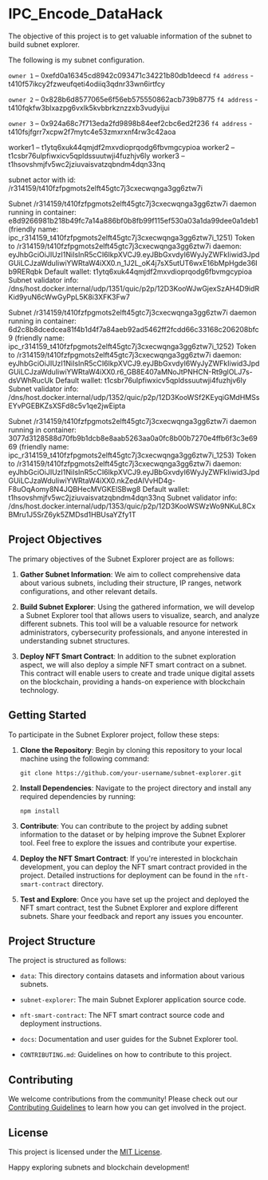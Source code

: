 # IPC_Encode_DataHack

The objective of this project is to get valuable information of the subnet to build subnet explorer.

The following is my subnet configuration.

`owner 1` – 0xefd0a16345cd8942c093471c34221b80db1deecd
`f4 address` - t410f57ikcy2fzweufqeti4odiiq3qdnr33wn6irtfcy

`owner 2` – 0x828b6d8577065e6f56eb575550862acb739b8775
`f4 address` - t410fqkfw3blxazpg6vxlk5kvbbrkznzzxb3vudyijui

`owner 3` – 0x924a68c7f713eda2fd9898b84eef2cbc6ed2f236
`f4 address` - t410fsjfgrr7xcpw2f7mytc4e53zmxrxnf4rw3c42aoa

worker1 – t1ytq6xuk44qmjdf2mxvdioprqodg6fbvmgcypioa
worker2 – t1csbr76ulpfiwxicv5qpldssuutwji4fuzhjv6ly
worker3 – t1hsovshmjfv5wc2jziuvaisvatzqbndm4dqn33nq

subnet actor with id: /r314159/t410fzfpgmots2elft45gtc7j3cxecwqnga3gg6ztw7i

Subnet /r314159/t410fzfpgmots2elft45gtc7j3cxecwqnga3gg6ztw7i daemon running in container: e8d9266981b218b49fc7a14a886bf0b8fb99f115ef530a03a1da99dee0a1deb1 (friendly name: ipc_r314159_t410fzfpgmots2elft45gtc7j3cxecwqnga3gg6ztw7i_1251)
Token to /r314159/t410fzfpgmots2elft45gtc7j3cxecwqnga3gg6ztw7i daemon: eyJhbGciOiJIUzI1NiIsInR5cCI6IkpXVCJ9.eyJBbGxvdyI6WyJyZWFkIiwid3JpdGUiLCJzaWduIiwiYWRtaW4iXX0.n_1J2L_oK4j7sX5utUT6wxE16bMpHgde36Ib9RERqbk
Default wallet: t1ytq6xuk44qmjdf2mxvdioprqodg6fbvmgcypioa
Subnet validator info: /dns/host.docker.internal/udp/1351/quic/p2p/12D3KooWJwGjexSzAH4D9idRKid9yuN6cWwGyPpL5K8i3XFK3Fw7


Subnet /r314159/t410fzfpgmots2elft45gtc7j3cxecwqnga3gg6ztw7i daemon running in container: 6d2c8b8dcedcea81f4b1d4f7a84aeb92ad5462ff2fcdd66c33168c206208bfc9 (friendly name: ipc_r314159_t410fzfpgmots2elft45gtc7j3cxecwqnga3gg6ztw7i_1252)
Token to /r314159/t410fzfpgmots2elft45gtc7j3cxecwqnga3gg6ztw7i daemon: eyJhbGciOiJIUzI1NiIsInR5cCI6IkpXVCJ9.eyJBbGxvdyI6WyJyZWFkIiwid3JpdGUiLCJzaWduIiwiYWRtaW4iXX0.r6_GB8E407aMNoJtPNHCN-Rt9glOLJ7s-dsVWhRucUk
Default wallet: t1csbr76ulpfiwxicv5qpldssuutwji4fuzhjv6ly
Subnet validator info:
/dns/host.docker.internal/udp/1352/quic/p2p/12D3KooWSf2KEyqiGMdHMSsEYvPGEBKZsXSFd8c5v1qe2jwEipta


Subnet /r314159/t410fzfpgmots2elft45gtc7j3cxecwqnga3gg6ztw7i daemon running in container: 3077d3128588d70fb9b1dcb8e8aab5263aa0a0fc8b00b7270e4ffb6f3c3e6969 (friendly name: ipc_r314159_t410fzfpgmots2elft45gtc7j3cxecwqnga3gg6ztw7i_1253)
Token to /r314159/t410fzfpgmots2elft45gtc7j3cxecwqnga3gg6ztw7i daemon: eyJhbGciOiJIUzI1NiIsInR5cCI6IkpXVCJ9.eyJBbGxvdyI6WyJyZWFkIiwid3JpdGUiLCJzaWduIiwiYWRtaW4iXX0.nkZedAIVvHD4g-F8uOqAomy8N4JQBHecMVGKElSBwg8
Default wallet: t1hsovshmjfv5wc2jziuvaisvatzqbndm4dqn33nq
Subnet validator info:
/dns/host.docker.internal/udp/1353/quic/p2p/12D3KooWSWzWo9NKuL8CxBMru1J5SrZ6yk5ZMDsd1HBUsaYZfy1T


## Project Objectives

The primary objectives of the Subnet Explorer project are as follows:

1. **Gather Subnet Information**: We aim to collect comprehensive data about various subnets, including their structure, IP ranges, network configurations, and other relevant details.

2. **Build Subnet Explorer**: Using the gathered information, we will develop a Subnet Explorer tool that allows users to visualize, search, and analyze different subnets. This tool will be a valuable resource for network administrators, cybersecurity professionals, and anyone interested in understanding subnet structures.

3. **Deploy NFT Smart Contract**: In addition to the subnet exploration aspect, we will also deploy a simple NFT smart contract on a subnet. This contract will enable users to create and trade unique digital assets on the blockchain, providing a hands-on experience with blockchain technology.

## Getting Started

To participate in the Subnet Explorer project, follow these steps:

1. **Clone the Repository**: Begin by cloning this repository to your local machine using the following command:

   ```shell
   git clone https://github.com/your-username/subnet-explorer.git
   ```

2. **Install Dependencies**: Navigate to the project directory and install any required dependencies by running:

   ```shell
   npm install
   ```

3. **Contribute**: You can contribute to the project by adding subnet information to the dataset or by helping improve the Subnet Explorer tool. Feel free to explore the issues and contribute your expertise.

4. **Deploy the NFT Smart Contract**: If you're interested in blockchain development, you can deploy the NFT smart contract provided in the project. Detailed instructions for deployment can be found in the `nft-smart-contract` directory.

5. **Test and Explore**: Once you have set up the project and deployed the NFT smart contract, test the Subnet Explorer and explore different subnets. Share your feedback and report any issues you encounter.

## Project Structure

The project is structured as follows:

- `data`: This directory contains datasets and information about various subnets.

- `subnet-explorer`: The main Subnet Explorer application source code.

- `nft-smart-contract`: The NFT smart contract source code and deployment instructions.

- `docs`: Documentation and user guides for the Subnet Explorer tool.

- `CONTRIBUTING.md`: Guidelines on how to contribute to this project.

## Contributing

We welcome contributions from the community! Please check out our [Contributing Guidelines](CONTRIBUTING.md) to learn how you can get involved in the project.

## License

This project is licensed under the [MIT License](LICENSE).

Happy exploring subnets and blockchain development!








